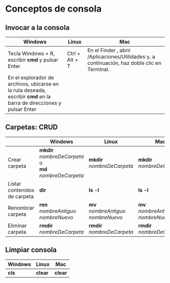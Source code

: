 # Conceptos de consola

## Invocar a la consola

|Windows|Linux|Mac
|-|-|-
|Tecla Windows + R, escribir **cmd** y pulsar Enter|Ctrl + Alt + T|En el Finder , abrir /Aplicaciones/Utilidades y, a continuación, haz doble clic en Terminal.
|En el explorador de archivos, ubicarse en la ruta deseada, escribir **cmd** en la barra de direcciones y pulsar Enter||


## Carpetas: CRUD

| |Windows|Linux|Mac
|-|-|-|-
| Crear carpeta| **mkdir** *nombreDeCarpeta* <br> o <br> **md** *nombreDeCarpeta*| **mkdir** *nombreDeCarpeta*|**mkdir** *nombreDeCarpeta*
| Listar contenidos de carpeta| **dir**| **ls -l**| **ls -l**
| Renombrar carpeta| **ren** *nombreAntiguo nombreNuevo* | **mv** *nombreAntiguo nombreNuevo*| **mv** *nombreAntiguo nombreNuevo*
| Eliminar carpeta| **rmdir** *nombreDeCarpeta*| **rmdir** *nombreDeCarpeta*| **rmdir** *nombreDeCarpeta*|


## Limpiar consola
|Windows|Linux|Mac
|-|-|-
|**cls**|**clear**|**clear**
